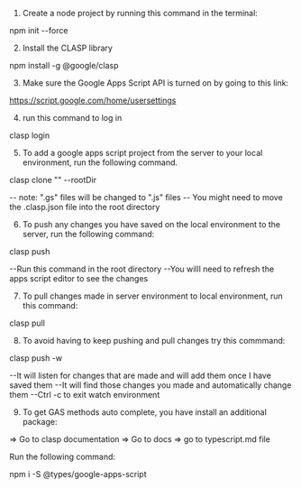1) Create a node project by running this command in the terminal: 

npm init --force 

2) Install the CLASP library 

npm install -g @google/clasp

3) Make sure the Google Apps Script API is turned on by going to this link: 

https://script.google.com/home/usersettings

4) run this command to log in

clasp login

5) To add a google apps script project from the server to your local environment, run the following command.

clasp clone "<scriptId>" --rootDir <directoryName>

-- note: ".gs" files will be changed to ".js" files 
-- You might need to move the .clasp.json file into the root directory

6) To push any changes you have saved on the local environment to the server, run the following command: 

clasp push 

--Run this command in the root directory
--You willl need to refresh the apps script editor to see the changes

7) To pull changes made in server environment to local environment, run this command: 

clasp pull

8) To avoid having to keep pushing and pull changes try this commmand: 

clasp push -w 

--It will listen for changes that are made and will add them once I have saved them
--It will find those changes you made and automatically change them 
--Ctrl -c to exit watch environment

9) To get GAS methods auto complete, you have install an additional package: 

=> Go to clasp documentation
=> Go to docs
=> go to typescript.md file

Run the following command: 

npm i -S @types/google-apps-script
